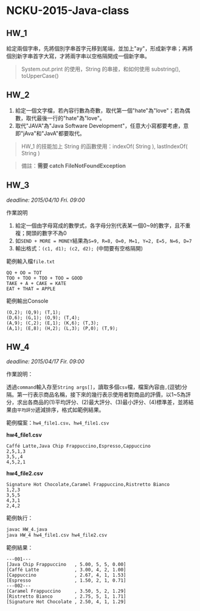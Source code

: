 NCKU-2015-Java-class
==========

HW_1
-----
給定兩個字串，先將個別字串首字元移到尾端，並加上"ay"，形成新字串；再將個別新字串首字大寫，才將兩字串以空格隔開成一個新字串。
> System.out.print 的使用，String 的串接，和如何使用 substring(), toUpperCase()

HW_2
-----
1. 給定一個文字檔，若內容行數為奇數，取代第一個"hate"為"love"；若為偶數，取代最後一行的"hate"為"love"。
2. 取代"JAVA"為"Java Software Development"，任意大小寫都要考慮，意即"jAva"和"JavA"都要取代。

> HW_1 的技能加上 String 的函數使用：indexOf( String ), lastIndexOf( String )

> 備註：**需要 catch FileNotFoundException**

HW_3 
----------
*deadline: 2015/04/10 Fri. 09:00*

作業說明

1. 給定一個由字母寫成的數學式，各字母分別代表某一個0~9的數字，且不重複；開頭的數字不為0
2. 如`SEND + MORE = MONEY`結果為`S=9, R=8, O=0, M=1, Y=2, E=5, N=6, D=7`
3. 輸出格式：`(c1, d1); (c2, d2); `(中間要有空格隔開)	

範例輸入檔`file.txt`

	QQ + OO = TOT
	TOO + TOO + TOO + TOO = GOOD
	TAKE + A + CAKE = KATE
	EAT + THAT = APPLE

範例輸出Console

	(O,2); (Q,9); (T,1);
	(D,6); (G,1); (O,9); (T,4);
	(A,9); (C,2); (E,1); (K,6); (T,3);
	(A,1); (E,8); (H,2); (L,3); (P,0); (T,9);

HW_4
----------
*deadline: 2015/04/17 Fir. 09:00*

作業說明：

透過`command`輸入存至`String args[]`，讀取多個`csv`檔，檔案內容由`,`(逗號)分隔。第一行表示商品名稱，接下來的幾行表示使用者對商品的評價，以1~5為評分，求出各商品的(1)平均評分、(2)最大評分、(3)最小評分、(4)標準差，並將結果由`平均評分`遞減排序，格式如範例結果。

範例檔案：`hw4_file1.csv`、`hw4_file1.csv`

**hw4_file1.csv**

	Caffé Latte,Java Chip Frappuccino,Espresso,Cappuccino
	2,5,1,3
	3,5,,4
	4,5,2,1

**hw4_file2.csv**

	Signature Hot Chocolate,Caramel Frappuccino,Ristretto Bianco
	1,2,3
	3,5,5
	4,3,1
	2,4,2

範例執行：

```bash
javac HW_4.java
java HW_4 hw4_file1.csv hw4_file2.csv
```

範例結果：

	---001---
	[Java Chip Frappuccino   , 5.00, 5, 5, 0.00]
	[Caffé Latte             , 3.00, 4, 2, 1.00]
	[Cappuccino              , 2.67, 4, 1, 1.53]
	[Espresso                , 1.50, 2, 1, 0.71]
	---002---
	[Caramel Frappuccino     , 3.50, 5, 2, 1.29]
	[Ristretto Bianco        , 2.75, 5, 1, 1.71]
	[Signature Hot Chocolate , 2.50, 4, 1, 1.29]

